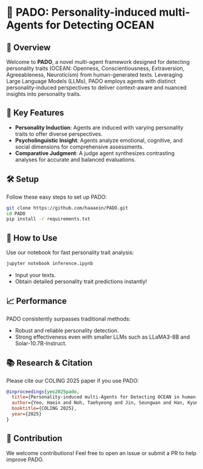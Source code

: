# 🐋 PADO: Personality-induced multi-Agents for Detecting OCEAN

## 📌 Overview
Welcome to **PADO**, a novel multi-agent framework designed for detecting personality traits (OCEAN: Openness, Conscientiousness, Extraversion, Agreeableness, Neuroticism) from human-generated texts. Leveraging Large Language Models (LLMs), PADO employs agents with distinct personality-induced perspectives to deliver context-aware and nuanced insights into personality traits.

## 🌟 Key Features
- **Personality Induction**: Agents are induced with varying personality traits to offer diverse perspectives.
- **Psycholinguistic Insight**: Agents analyze emotional, cognitive, and social dimensions for comprehensive assessments.
- **Comparative Judgment**: A judge agent synthesizes contrasting analyses for accurate and balanced evaluations.

## 🛠️ Setup
Follow these easy steps to set up PADO:

```bash
git clone https://github.com/haaaein/PADO.git
cd PADO
pip install -r requirements.txt
```

## 🚀 How to Use
Use our notebook for fast personality trait analysis:

```bash
jupyter notebook inference.ipynb
```

- Input your texts.
- Obtain detailed personality trait predictions instantly!

## 📈 Performance
PADO consistently surpasses traditional methods:
- Robust and reliable personality detection.
- Strong effectiveness even with smaller LLMs such as LLaMA3-8B and Solar-10.7B-Instruct.

## 📚 Research & Citation
Please cite our COLING 2025 paper if you use PADO:

```bibtex
@inproceedings{yeo2025pado,
  title={Personality-induced multi-Agents for Detecting OCEAN in human-generated texts},
  author={Yeo, Haein and Noh, Taehyeong and Jin, Seungwan and Han, Kyungsik},
  booktitle={COLING 2025},
  year={2025}
}
```

## 🤝 Contribution
We welcome contributions! Feel free to open an issue or submit a PR to help improve PADO.